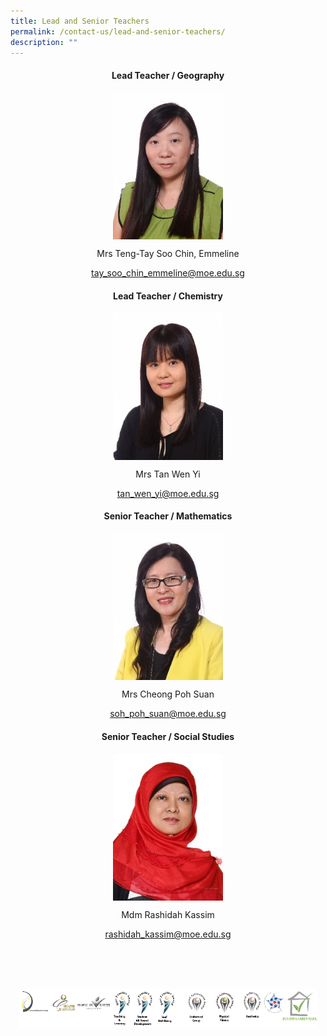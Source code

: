 ```yaml
---
title: Lead and Senior Teachers
permalink: /contact-us/lead-and-senior-teachers/
description: ""
---
```

<center>


<h4>Lead Teacher / Geography</h4>


<img style="width:35%" src="/images/Mrs%20Teng%20Tay%20Soo%20Chin.jpeg">

Mrs Teng-Tay Soo Chin, Emmeline 

<a href="mailto:tay_soo_chin_emmeline@moe.edu.sg">tay_soo_chin_emmeline@moe.edu.sg</a>



<h4>Lead Teacher / Chemistry</h4>


<img style="width:35%" src="/images/Mrs%20Tan%20Wen%20Yi.jpeg">

Mrs Tan Wen Yi    
	
<a href="mailto:tan_wen_yi@moe.edu.sg">tan_wen_yi@moe.edu.sg</a>


<h4>Senior Teacher / Mathematics</h4>


<img style="width:35%" src="/images/Mrs%20Cheong%20Poh%20Suan.jpeg">

Mrs Cheong Poh Suan   

<a href="mailto:soh_poh_suan@moe.edu.sg">soh_poh_suan@moe.edu.sg</a>

<h4>Senior Teacher / Social Studies</h4>


<img style="width:35%" src="/images/Mdm%20Rashidah%20Kassim.jpeg">

Mdm Rashidah Kassim

<a href="mailto:rashidah_kassim@moe.edu.sg">rashidah_kassim@moe.edu.sg</a>
	
<br>
<br>
<br>

<style>  
img {  
display: block;  
margin-left: auto;  
margin-right: auto;  
}  
</style>  
<img src="/images/banner_awards_.png" alt="banner awards" style="width:95%;"></center>